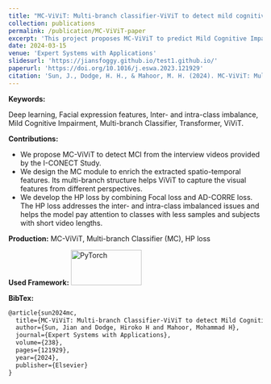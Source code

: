 ```yaml
---
title: "MC-ViViT: Multi-branch classifier-ViViT to detect mild cognitive impairment in older adults using facial videos"
collection: publications
permalink: /publication/MC-ViViT-paper
excerpt: 'This project proposes MC-ViViT to predict Mild Cognitive Impairment in the early stage from I-CONECT Study videos.'
date: 2024-03-15
venue: 'Expert Systems with Applications'
slidesurl: 'https://jiansfoggy.github.io/test1.github.io/'
paperurl: 'https://doi.org/10.1016/j.eswa.2023.121929'
citation: 'Sun, J., Dodge, H. H., & Mahoor, M. H. (2024). MC-ViViT: Multi-branch classifier-ViViT to detect mild cognitive impairment in older adults using facial videos. <i>Expert Systems with Applications</i>, 238, 121929.'
---
```


**Keywords:** 

Deep learning, Facial expression features, Inter- and intra-class imbalance, Mild Cognitive Impairment, Multi-branch Classifier, Transformer, ViViT.

**Contributions:**

- We propose MC-ViViT to detect MCI from the interview videos provided by the I-CONECT Study.
- We design the MC module to enrich the extracted spatio-temporal features. Its multi-branch structure helps ViViT to capture the visual features from different perspectives.
- We develop the HP loss by combining Focal loss and AD-CORRE loss. The HP loss addresses the inter- and intra-class imbalanced issues and helps the model pay attention to classes with less samples and subjects with short video lengths.

**Production:** MC-ViViT, Multi-branch Classifier (MC), HP loss

**Used Framework:** <img src="https://miro.medium.com/v2/resize:fit:512/1*IMGOKBIN8qkOBt5CH55NSw.png" alt="PyTorch" width="140" height="70">



**BibTex:**
```markdown
@article{sun2024mc,
  title={MC-ViViT: Multi-branch Classifier-ViViT to detect Mild Cognitive Impairment in older adults using facial videos},
  author={Sun, Jian and Dodge, Hiroko H and Mahoor, Mohammad H},
  journal={Expert Systems with Applications},
  volume={238},
  pages={121929},
  year={2024},
  publisher={Elsevier}
}
```